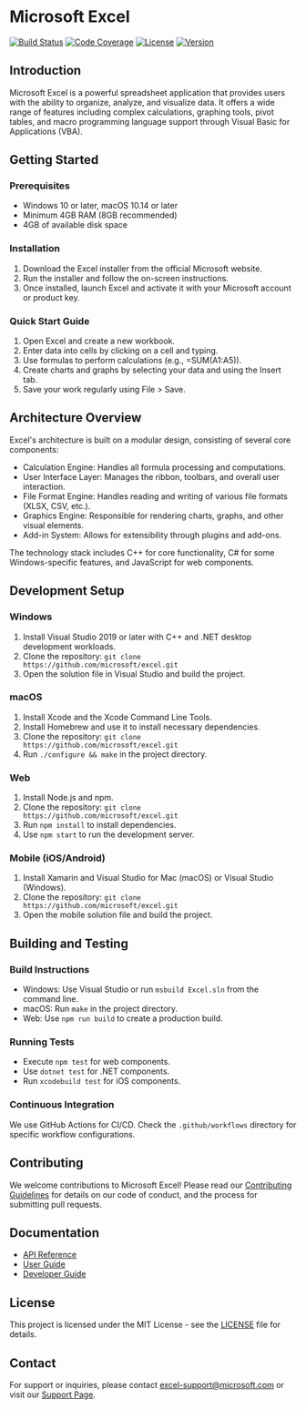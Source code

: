 # Microsoft Excel

[![Build Status](https://img.shields.io/badge/build-passing-brightgreen.svg)](https://github.com/microsoft/excel/actions)
[![Code Coverage](https://img.shields.io/codecov/c/github/microsoft/excel.svg)](https://codecov.io/gh/microsoft/excel)
[![License](https://img.shields.io/badge/License-MIT-blue.svg)](https://opensource.org/licenses/MIT)
[![Version](https://img.shields.io/github/v/release/microsoft/excel.svg)](https://github.com/microsoft/excel/releases)

## Introduction

Microsoft Excel is a powerful spreadsheet application that provides users with the ability to organize, analyze, and visualize data. It offers a wide range of features including complex calculations, graphing tools, pivot tables, and macro programming language support through Visual Basic for Applications (VBA).

## Getting Started

### Prerequisites

- Windows 10 or later, macOS 10.14 or later
- Minimum 4GB RAM (8GB recommended)
- 4GB of available disk space

### Installation

1. Download the Excel installer from the official Microsoft website.
2. Run the installer and follow the on-screen instructions.
3. Once installed, launch Excel and activate it with your Microsoft account or product key.

### Quick Start Guide

1. Open Excel and create a new workbook.
2. Enter data into cells by clicking on a cell and typing.
3. Use formulas to perform calculations (e.g., =SUM(A1:A5)).
4. Create charts and graphs by selecting your data and using the Insert tab.
5. Save your work regularly using File > Save.

## Architecture Overview

Excel's architecture is built on a modular design, consisting of several core components:

- Calculation Engine: Handles all formula processing and computations.
- User Interface Layer: Manages the ribbon, toolbars, and overall user interaction.
- File Format Engine: Handles reading and writing of various file formats (XLSX, CSV, etc.).
- Graphics Engine: Responsible for rendering charts, graphs, and other visual elements.
- Add-in System: Allows for extensibility through plugins and add-ons.

The technology stack includes C++ for core functionality, C# for some Windows-specific features, and JavaScript for web components.

## Development Setup

### Windows

1. Install Visual Studio 2019 or later with C++ and .NET desktop development workloads.
2. Clone the repository: `git clone https://github.com/microsoft/excel.git`
3. Open the solution file in Visual Studio and build the project.

### macOS

1. Install Xcode and the Xcode Command Line Tools.
2. Install Homebrew and use it to install necessary dependencies.
3. Clone the repository: `git clone https://github.com/microsoft/excel.git`
4. Run `./configure && make` in the project directory.

### Web

1. Install Node.js and npm.
2. Clone the repository: `git clone https://github.com/microsoft/excel.git`
3. Run `npm install` to install dependencies.
4. Use `npm start` to run the development server.

### Mobile (iOS/Android)

1. Install Xamarin and Visual Studio for Mac (macOS) or Visual Studio (Windows).
2. Clone the repository: `git clone https://github.com/microsoft/excel.git`
3. Open the mobile solution file and build the project.

## Building and Testing

### Build Instructions

- Windows: Use Visual Studio or run `msbuild Excel.sln` from the command line.
- macOS: Run `make` in the project directory.
- Web: Use `npm run build` to create a production build.

### Running Tests

- Execute `npm test` for web components.
- Use `dotnet test` for .NET components.
- Run `xcodebuild test` for iOS components.

### Continuous Integration

We use GitHub Actions for CI/CD. Check the `.github/workflows` directory for specific workflow configurations.

## Contributing

We welcome contributions to Microsoft Excel! Please read our [Contributing Guidelines](CONTRIBUTING.md) for details on our code of conduct, and the process for submitting pull requests.

## Documentation

- [API Reference](https://docs.microsoft.com/en-us/office/dev/add-ins/excel/excel-add-ins-core-concepts)
- [User Guide](https://support.microsoft.com/en-us/excel)
- [Developer Guide](https://docs.microsoft.com/en-us/office/dev/add-ins/excel/)

## License

This project is licensed under the MIT License - see the [LICENSE](LICENSE) file for details.

## Contact

For support or inquiries, please contact excel-support@microsoft.com or visit our [Support Page](https://support.office.com/excel).

<!-- TODO: Human tasks
- Add specific version numbers for required dependencies
- Include any environment-specific setup instructions
- Update badge links with actual CI/CD pipeline status
- Provide detailed contribution guidelines or link to CONTRIBUTING.md
- Include any known issues or limitations
- Add acknowledgments for third-party libraries or contributors
-->